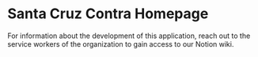 # Santa Cruz Contra Homepage

For information about the development of this application, reach out to the service workers of the organization to gain access to our Notion wiki.

